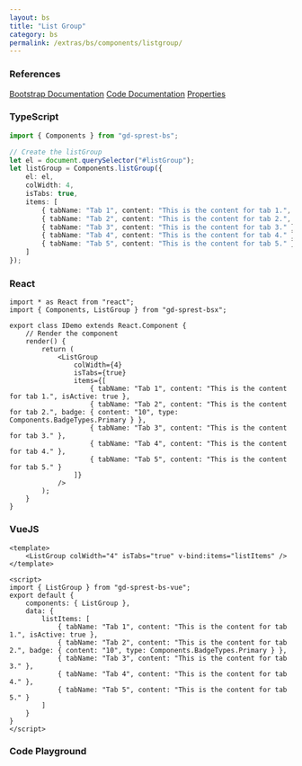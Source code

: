 ```yaml
---
layout: bs
title: "List Group"
category: bs
permalink: /extras/bs/components/listgroup/
---
```


### References

<div class="bs">
    <div class="list-group">
        <a class="list-group-item list-group-item-action" href="https://getbootstrap.com/docs/4.4/components/list-group">Bootstrap Documentation</a>
        <a class="list-group-item list-group-item-action" href="/docs/sprest-bs/modules/_components_listgroup_d_.html">Code Documentation</a>
        <a class="list-group-item list-group-item-action" href="/docs/sprest-bs/interfaces/_components_listgroup_d_.ilistgroupprops.html">Properties</a>
    </div>
</div>

### TypeScript

```ts
import { Components } from "gd-sprest-bs";

// Create the listGroup
let el = document.querySelector("#listGroup");
let listGroup = Components.listGroup({
    el: el,
    colWidth: 4,
    isTabs: true,
    items: [
        { tabName: "Tab 1", content: "This is the content for tab 1.", isActive: true },
        { tabName: "Tab 2", content: "This is the content for tab 2.", badge: { content: "10", type: 4 } },
        { tabName: "Tab 3", content: "This is the content for tab 3." },
        { tabName: "Tab 4", content: "This is the content for tab 4." },
        { tabName: "Tab 5", content: "This is the content for tab 5." }
    ]
});
```

### React

```tsx
import * as React from "react";
import { Components, ListGroup } from "gd-sprest-bsx";

export class IDemo extends React.Component {
    // Render the component
    render() {
        return (
            <ListGroup
                colWidth={4}
                isTabs={true}
                items={[
                    { tabName: "Tab 1", content: "This is the content for tab 1.", isActive: true },
                    { tabName: "Tab 2", content: "This is the content for tab 2.", badge: { content: "10", type: Components.BadgeTypes.Primary } },
                    { tabName: "Tab 3", content: "This is the content for tab 3." },
                    { tabName: "Tab 4", content: "This is the content for tab 4." },
                    { tabName: "Tab 5", content: "This is the content for tab 5." }
                ]}
            />
        );
    }
}
```

### VueJS

```vue
<template>
    <ListGroup colWidth="4" isTabs="true" v-bind:items="listItems" />
</template>

<script>
import { ListGroup } from "gd-sprest-bs-vue";
export default {
    components: { ListGroup },
    data: {
        listItems: [
            { tabName: "Tab 1", content: "This is the content for tab 1.", isActive: true },
            { tabName: "Tab 2", content: "This is the content for tab 2.", badge: { content: "10", type: Components.BadgeTypes.Primary } },
            { tabName: "Tab 3", content: "This is the content for tab 3." },
            { tabName: "Tab 4", content: "This is the content for tab 4." },
            { tabName: "Tab 5", content: "This is the content for tab 5." }
        ]
    }
}
</script>
```

### Code Playground

<div id="playground" class="bs"></div>
<script type="text/javascript">
    // Wait for the page to load
    window.addEventListener("load", function() {
        // Create the code editor
        var editor = CodeEditor(document.getElementById("playground"), true, [
            '// Create the list group',
            'Components.ListGroup({',
            '\tel: app,',
            '\tcolWidth: 4,',
            '\tisTabs: true,',
            '\titems: [',
            '\t\t{ tabName: "Tab 1", content: "This is the content for tab 1.", isActive: true },',
            '\t\t{ tabName: "Tab 2", content: "This is the content for tab 2.", badge: { content: "10", type: 4 } },',
            '\t\t{ tabName: "Tab 3", content: "This is the content for tab 3." },',
            '\t\t{ tabName: "Tab 4", content: "This is the content for tab 4." },',
            '\t\t{ tabName: "Tab 5", content: "This is the content for tab 5." }',
            '\t]',
            '});'
        ].join('\n'));
    });
</script>